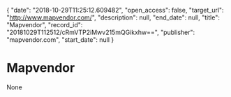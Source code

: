 {
  "date": "2018-10-29T11:25:12.609482", 
  "open_access": false, 
  "target_url": "http://www.mapvendor.com/", 
  "description": null, 
  "end_date": null, 
  "title": "Mapvendor", 
  "record_id": "20181029T112512/cRmVTP2iMwv215mQGikxhw==", 
  "publisher": "mapvendor.com", 
  "start_date": null
}

# Mapvendor

None